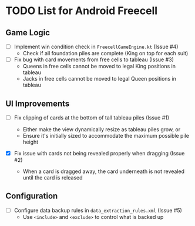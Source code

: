 # TODO List for Android Freecell

## Game Logic
- [ ] Implement win condition check in `FreecellGameEngine.kt` (Issue #4)
  - Check if all foundation piles are complete (King on top for each suit)
- [ ] Fix bug with card movements from free cells to tableau (Issue #3)
  - Queens in free cells cannot be moved to legal King positions in tableau
  - Jacks in free cells cannot be moved to legal Queen positions in tableau

## UI Improvements
- [ ] Fix clipping of cards at the bottom of tall tableau piles (Issue #1)
  - Either make the view dynamically resize as tableau piles grow, or
  - Ensure it's initially sized to accommodate the maximum possible pile height
  
- [x] Fix issue with cards not being revealed properly when dragging (Issue #2)
  - When a card is dragged away, the card underneath is not revealed until the card is released

## Configuration
- [ ] Configure data backup rules in `data_extraction_rules.xml` (Issue #5)
  - Use `<include>` and `<exclude>` to control what is backed up
